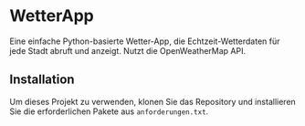 # WetterApp

Eine einfache Python-basierte Wetter-App, die Echtzeit-Wetterdaten für jede Stadt abruft und anzeigt. Nutzt die OpenWeatherMap API.

## Installation

Um dieses Projekt zu verwenden, klonen Sie das Repository und installieren Sie die erforderlichen Pakete aus `anforderungen.txt`.

